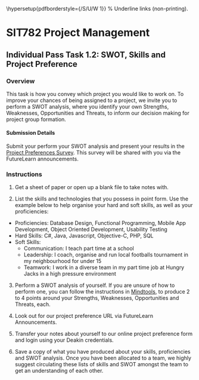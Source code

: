 <div id="banner"></div>

\hypersetup{pdfborderstyle={/S/U/W 1}} % Underline links (non-printing).

# SIT782 Project Management
## Individual Pass Task 1.2: SWOT, Skills and Project Preference

### Overview

This task is how you convey which project you would like to work on. To improve your chances of being assigned to a project, we invite you to perform a SWOT analysis, where you identify your own Strengths, Weaknesses, Opportunities and Threats, to inform our decision making for project group formation.

#### Submission Details
Submit your perform your SWOT analysis and present your results in the [Project Preferences Survey](https://forms.office.com/Pages/ResponsePage.aspx?id=7Hgj0IgW1UaFQBwotfRw9nErDVJC4w5BuJ1R2MOJ0mpUNDNVTVNVTkJJRlA1MldITFo1Q0FHSDIwUi4u). This survey will be shared with you via the FutureLearn announcements.

### Instructions

1. Get a sheet of paper or open up a blank file to take notes with.

2. List the skills and technologies that you possess in point form. Use the example below to help organise your hard and soft skills, as well as your proficiencies:

* Proficiencies: Database Design, Functional Programming, Mobile App Development, Object Oriented Development, Usability Testing
* Hard Skills: C#, Java, Javascript, Objective-C, PHP, SQL
* Soft Skills:
    * Communication: I teach part time at a school
    * Leadership: I coach, organise and run local footballs tournament in my neighbourhood for under 15
    * Teamwork: I work in a diverse team in my part time job at Hungry Jacks in a high pressure environment

3. Perform a SWOT analysis of yourself. If you are unsure of how to perform one, you can follow the instructions in [Mindtools](https://www.mindtools.com/pages/article/newTMC_05_1.htm), to produce 2 to 4 points around your Strengths, Weaknesses, Opportunities and Threats, each.

4. Look out for our project preference URL via FutureLearn Announcements.

5. Transfer your notes about yourself to our online project preference form and login using your Deakin credentials.

5. Save a copy of what you have produced about your skills, proficiencies and SWOT analysis. Once you have been allocated to a team, we highly suggest circulating these lists of skills and SWOT amongst the team to get an understanding of each other.

<!-- [**Skillset and Project Preferences**](https://forms.office.com/Pages/ResponsePage.aspx?id=7Hgj0IgW1UaFQBwotfRw9oBZp9oznwlPtUwsAKihyR5UMUlSS0c0SjZaRzhIUVdVWFNSR1pKUkY5Vi4u). -->

<div style="page-break-after:always;"></div>
